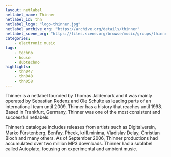 ```yaml
---
layout: netlabel
netlabel_name: Thinner
netlabel_id: thn
netlabel_logo: "logo-thinner.jpg"
netlabel_archive_org: "https://archive.org/details/thinner"
netlabel_scene_org: "https://files.scene.org/browse/music/groups/thinner/"
categories:
    - electronic music
tags:
    - techno
    - house
    - dubtechno
highlights:
    - thn047
    - thn048
    - thn058
---
```

Thinner is a netlabel founded by Thomas Jaldemark and it was mainly operated by Sebastian Redenz and Ole Schulte as leading parts of an international team until 2009. Thinner has a history that reaches until 1998. Based in Frankfurt, Germany, Thinner was one of the most consistent and successful netlabels.

Thinner’s catalogue includes releases from artists such as Digitalverein, Marko Fürstenberg, Benfay, Pheek, krill.minima, Vladislav Delay, Christian Bloch and many others. As of September 2006, Thinner productions had accumulated over two million MP3 downloads. Thinner had a sublabel called Autoplate, focusing on experimental and ambient music.
